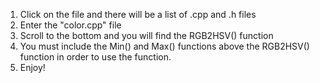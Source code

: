  1) Click on the file and there will be a list of .cpp and .h files
 2) Enter the "color.cpp" file
 3) Scroll to the bottom and you will find the RGB2HSV() function
 4) You must include the Min() and Max() functions above the RGB2HSV() function in order to use the function.
 5) Enjoy!
